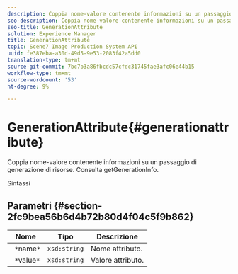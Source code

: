 ```yaml
---
description: Coppia nome-valore contenente informazioni su un passaggio di generazione di risorse. Consulta getGenerationInfo.
seo-description: Coppia nome-valore contenente informazioni su un passaggio di generazione di risorse. Consulta getGenerationInfo.
seo-title: GenerationAttribute
solution: Experience Manager
title: GenerationAttribute
topic: Scene7 Image Production System API
uuid: fe387eba-a30d-49d5-9e53-2083f42a5dd0
translation-type: tm+mt
source-git-commit: 7bc7b3a86fbcdc57cfdc31745fae3afc06e44b15
workflow-type: tm+mt
source-wordcount: '53'
ht-degree: 9%

---
```



# GenerationAttribute{#generationattribute}

Coppia nome-valore contenente informazioni su un passaggio di generazione di risorse. Consulta getGenerationInfo.

Sintassi

## Parametri {#section-2fc9bea56b6d4b72b80d4f04c5f9b862}

| Nome | Tipo | Descrizione |
|---|---|---|
| ` *`name`*` | `xsd:string` | Nome attributo. |
| ` *`value`*` | `xsd:string` | Valore attributo. |

